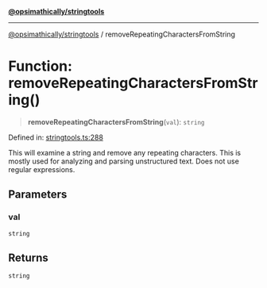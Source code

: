 [**@opsimathically/stringtools**](../README.md)

***

[@opsimathically/stringtools](../README.md) / removeRepeatingCharactersFromString

# Function: removeRepeatingCharactersFromString()

> **removeRepeatingCharactersFromString**(`val`): `string`

Defined in: [stringtools.ts:288](https://github.com/opsimathically/stringtools/blob/5714d320fcdf7327680edd07bd6d383b6db26812/src/stringtools.ts#L288)

This will examine a string and remove any repeating characters.  This is mostly
used for analyzing and parsing unstructured text.  Does not use regular expressions.

## Parameters

### val

`string`

## Returns

`string`
